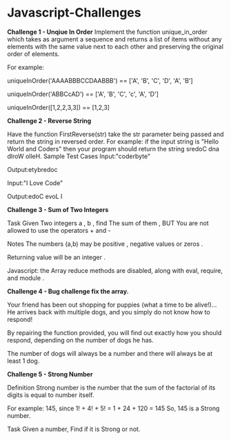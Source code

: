 # Javascript-Challenges

**Challenge 1 - Unqiue In Order**
Implement the function unique_in_order which takes as argument a sequence and returns a list of items without any elements with the same value next to each other and preserving the original order of elements.

For example:

uniqueInOrder('AAAABBBCCDAABBB') == ['A', 'B', 'C', 'D', 'A', 'B']

uniqueInOrder('ABBCcAD')         == ['A', 'B', 'C', 'c', 'A', 'D']

uniqueInOrder([1,2,2,3,3])       == [1,2,3]

**Challenge 2 - Reverse String**

Have the function FirstReverse(str) take the str parameter being passed and return the string in reversed order. For example: if the input string is "Hello World and Coders" then your program should return the string sredoC dna dlroW olleH.
Sample Test Cases
Input:"coderbyte"

Output:etybredoc


Input:"I Love Code"

Output:edoC evoL I

**Challenge 3 - Sum of Two Integers**

Task
Given Two integers a , b , find The sum of them , BUT You are not allowed to use the operators + and -

Notes
The numbers (a,b) may be positive , negative values or zeros .

Returning value will be an integer .

Javascript: the Array reduce methods are disabled, along with eval, require, and module .

**Challenge 4 - Bug challenge fix the array.**

Your friend has been out shopping for puppies (what a time to be alive!)... He arrives back with multiple dogs, and you simply do not know how to respond!

By repairing the function provided, you will find out exactly how you should respond, depending on the number of dogs he has.

The number of dogs will always be a number and there will always be at least 1 dog.


**Challenge 5 - Strong Number**

Definition
Strong number is the number that the sum of the factorial of its digits is equal to number itself.

For example: 145, since
1! + 4! + 5! = 1 + 24 + 120 = 145
So, 145 is a Strong number.

Task
Given a number, Find if it is Strong or not.



